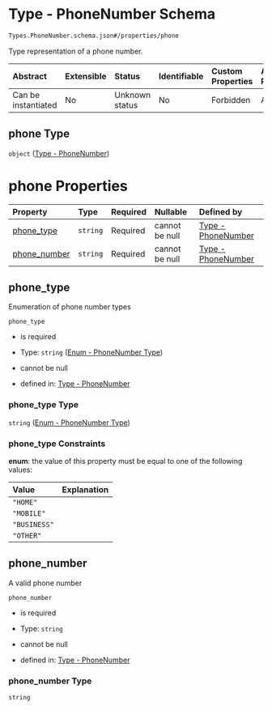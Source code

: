 # Type - PhoneNumber Schema

```txt
Types.PhoneNumber.schema.json#/properties/phone
```

Type representation of a phone number.

| Abstract            | Extensible | Status         | Identifiable | Custom Properties | Additional Properties | Access Restrictions | Defined In                                                                   |
| :------------------ | :--------- | :------------- | :----------- | :---------------- | :-------------------- | :------------------ | :--------------------------------------------------------------------------- |
| Can be instantiated | No         | Unknown status | No           | Forbidden         | Allowed               | none                | [Issuer.schema.json\*](../objects/Issuer.schema.json "open original schema") |

## phone Type

`object` ([Type - PhoneNumber](issuer-properties-type---phonenumber.md))

# phone Properties

| Property                      | Type     | Required | Nullable       | Defined by                                                                                                                       |
| :---------------------------- | :------- | :------- | :------------- | :------------------------------------------------------------------------------------------------------------------------------- |
| [phone_type](#phone_type)     | `string` | Required | cannot be null | [Type - PhoneNumber](phonenumber-1-properties-enum---phonenumber-type.md "Enums.PhoneNumber.schema.json#/properties/phone_type") |
| [phone_number](#phone_number) | `string` | Required | cannot be null | [Type - PhoneNumber](phonenumber-1-properties-phone_number.md "Types.PhoneNumber.schema.json#/properties/phone_number")          |

## phone_type

Enumeration of phone number types

`phone_type`

- is required

- Type: `string` ([Enum - PhoneNumber Type](phonenumber-1-properties-enum---phonenumber-type.md))

- cannot be null

- defined in: [Type - PhoneNumber](phonenumber-1-properties-enum---phonenumber-type.md "Enums.PhoneNumber.schema.json#/properties/phone_type")

### phone_type Type

`string` ([Enum - PhoneNumber Type](phonenumber-1-properties-enum---phonenumber-type.md))

### phone_type Constraints

**enum**: the value of this property must be equal to one of the following values:

| Value        | Explanation |
| :----------- | :---------- |
| `"HOME"`     |             |
| `"MOBILE"`   |             |
| `"BUSINESS"` |             |
| `"OTHER"`    |             |

## phone_number

A valid phone number

`phone_number`

- is required

- Type: `string`

- cannot be null

- defined in: [Type - PhoneNumber](phonenumber-1-properties-phone_number.md "Types.PhoneNumber.schema.json#/properties/phone_number")

### phone_number Type

`string`
